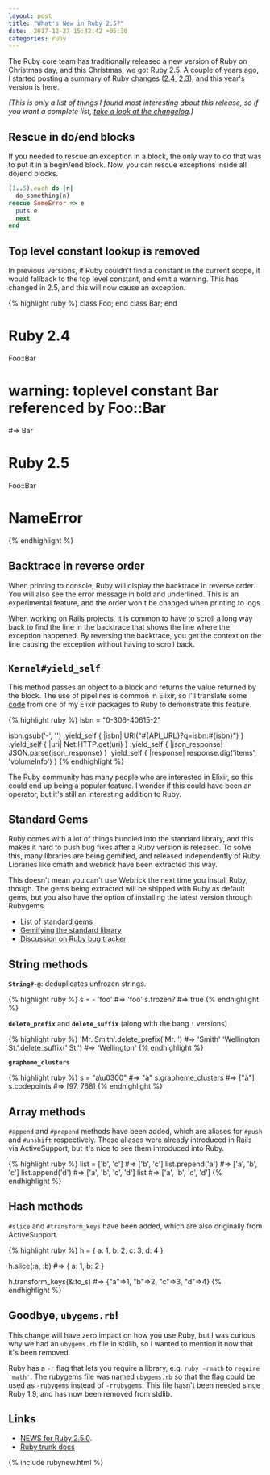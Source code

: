 ```yaml
---
layout: post
title: "What's New in Ruby 2.5?"
date:  2017-12-27 15:42:42 +05:30
categories: ruby
---
```


The Ruby core team has traditionally released a new version of Ruby
on Christmas day,
and this Christmas,
we got Ruby 2.5.
A couple of years ago,
I started posting a summary of Ruby changes
([2.4](/posts/ruby-2-4-features/),
[2.3](/posts/ruby-2-3-features/)),
and this year's version is here.

_(This is only a list of things
I found most interesting about this release,
so if you want a complete list,
[take a look at the changelog](https://github.com/ruby/ruby/blob/trunk/doc/NEWS-2.5.0).)_

## Rescue in do/end blocks

If you needed to rescue an exception in a block,
the only way to do that was to put it in a begin/end block.
Now, you can rescue exceptions inside all do/end blocks.

```ruby
(1..5).each do |n|
  do_something(n)
rescue SomeError => e
  puts e
  next
end
```

## Top level constant lookup is removed

In previous versions,
if Ruby couldn't find a constant in the current scope,
it would fallback to the top level constant,
and emit a warning.
This has changed in 2.5,
and this will now cause an exception.

{% highlight ruby %}
class Foo; end
class Bar; end

# Ruby 2.4
Foo::Bar
# warning: toplevel constant Bar referenced by Foo::Bar
#=> Bar

# Ruby 2.5
Foo::Bar
# NameError
{% endhighlight %}

## Backtrace in reverse order

When printing to console,
Ruby will display the backtrace in reverse order.
You will also see the error message in bold and underlined.
This is an experimental feature,
and the order won't be changed when printing to logs.

When working on Rails projects,
it is common to have to scroll a long way back
to find the line in the backtrace
that shows the line where the exception happened.
By reversing the backtrace,
you get the context on the line causing the exception
without having to scroll back.


## `Kernel#yield_self`

This method passes an object to a block
and returns the value returned by the block.
The use of pipelines is common in Elixir,
so I'll translate some
[code](https://github.com/nithinbekal/google_books.ex/blob/1fe98c7d2bbc2f84b1dedcdc7b248a3b85c3030d/lib/google_books.ex#L19)
from one of my Elixir packages to Ruby
to demonstrate this feature.

{% highlight ruby %}
isbn = "0-306-40615-2"

isbn.gsub('-', '')
  .yield_self { |isbn| URI("#{API_URL}?q=isbn:#{isbn}") }
  .yield_self { |uri| Net:HTTP.get(uri) }
  .yield_self { |json_response| JSON.parse(json_response) }
  .yield_self { |response| response.dig('items', 'volumeInfo') }
{% endhighlight %}

The Ruby community has many people
who are interested in Elixir,
so this could end up being a popular feature.
I wonder if this could have been an operator,
but it's still an interesting addition to Ruby.

## Standard Gems

Ruby comes with a lot of things bundled into the standard library,
and this makes it hard to push bug fixes after a Ruby version is released.
To solve this, many libraries are being gemified,
and released independently of Ruby.
Libraries like cmath and webrick have been extracted this way.

This doesn't mean you can't use Webrick the next time you install Ruby, though.
The gems being extracted will be shipped with Ruby as default gems,
but you also have the option of installing the latest version through Rubygems.

- [List of standard gems](https://stdgems.org/2.5.0/)
- [Gemifying the standard library](https://bugs.ruby-lang.org/projects/ruby/wiki/StdlibGem)
- [Discussion on Ruby bug tracker](https://bugs.ruby-lang.org/issues/5481)

## String methods

**`String#-@`**: deduplicates unfrozen strings.

{% highlight ruby %}
s = - 'foo'  #=> 'foo'
s.frozen?    #=> true
{% endhighlight %}

**`delete_prefix`** and **`delete_suffix`**
(along with the bang `!` versions)

{% highlight ruby %}
'Mr. Smith'.delete_prefix('Mr. ')      #=> 'Smith'
'Wellington St.'.delete_suffix(' St.') #=> 'Wellington'
{% endhighlight %}

**`grapheme_clusters`**

{% highlight ruby %}
s = "a\u0300"       #=> "à"
s.grapheme_clusters #=> ["à"]
s.codepoints        #=> [97, 768]
{% endhighlight %}

## Array methods

`#append` and `#prepend` methods have been added,
which are aliases for `#push` and `#unshift` respectively.
These aliases were already introduced in Rails via ActiveSupport,
but it's nice to see them introduced into Ruby.

{% highlight ruby %}
list = ['b', 'c']  #=> ['b', 'c']
list.prepend('a')  #=> ['a', 'b', 'c']
list.append('d')   #=> ['a', 'b', 'c', 'd']
list               #=> ['a', 'b', 'c', 'd']
{% endhighlight %}

## Hash methods

`#slice` and `#transform_keys` have been added,
which are also originally from ActiveSupport.

{% highlight ruby %}
h = { a: 1, b: 2, c: 3, d: 4 }

h.slice(:a, :b)
#=> { a: 1, b: 2 }

h.transform_keys(&:to_s)
#=> {"a"=>1, "b"=>2, "c"=>3, "d"=>4}
{% endhighlight %}

## Goodbye, `ubygems.rb`!

This change will have zero impact on how you use Ruby,
but I was curious why we had an `ubygems.rb` file in stdlib,
so I wanted to mention it now that it's been removed.

Ruby has a `-r` flag that lets you require a library,
e.g. `ruby -rmath` to `require 'math'`.
The rubygems file was named `ubygems.rb`
so that the flag could be used as
`-rubygems` instead of `-rrubygems`.
This file hasn't been needed since Ruby 1.9,
and has now been removed from stdlib.

## Links

- [NEWS for Ruby 2.5.0](https://github.com/ruby/ruby/blob/trunk/doc/NEWS-2.5.0).
- [Ruby trunk docs](https://docs.ruby-lang.org/en/trunk/index.html)

{% include rubynew.html %}
